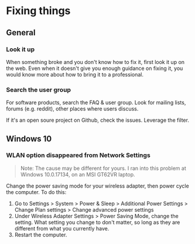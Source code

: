 # Fixing things

## General

### Look it up

When something broke and you don't know how to fix it, first look it up on the web.
Even when it doesn't give you enough guidance on fixing it, you would know more about how to bring it to a professional.

### Search the user group

For software products, search the FAQ & user group. Look for mailing lists, forums (e.g. reddit), other places where users discuss.

If it's an open soure project on Github, check the issues. Leverage the filter.

## Windows 10

### WLAN option disappeared from Network Settings
> Note: The cause may be different for yours. I ran into this problem at Windows 10.0.17134, on an MSI GT62VR laptop.

Change the power saving mode for your wireless adapter, then power cycle the computer. To do this:

1. Go to Settings > System > Power & Sleep > Additional Power Settings > Change Plan settings > Change advanced power settings
2. Under Wireless Adapter Settings > Power Saving Mode, change the setting. What setting you change to don't matter, so long as they are different from what you currently have.
3. Restart the computer.